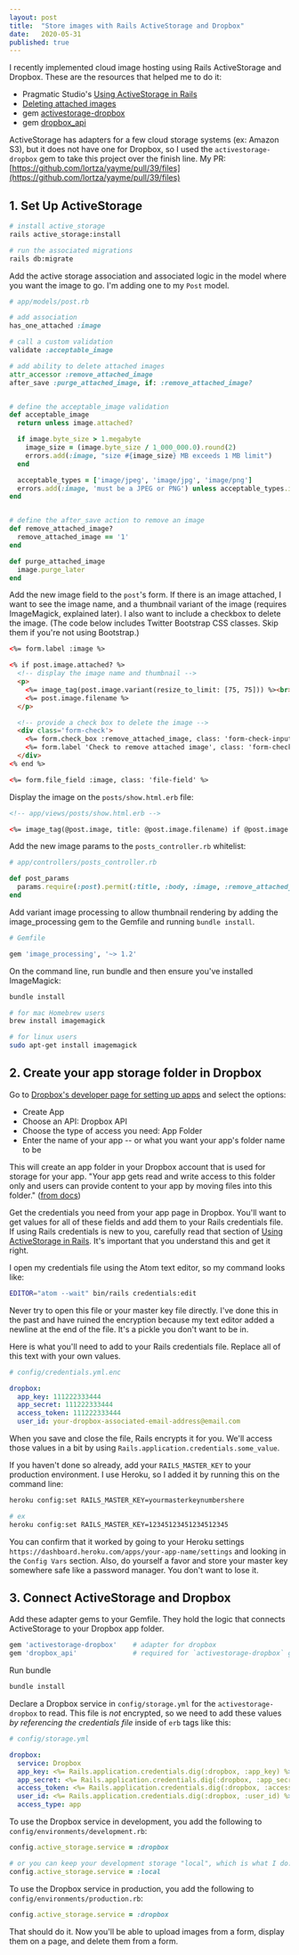 ```yaml
---
layout: post
title:  "Store images with Rails ActiveStorage and Dropbox"
date:   2020-05-31
published: true
---
```


I recently implemented cloud image hosting using Rails ActiveStorage and Dropbox. These are the resources that helped me to do it:
* Pragmatic Studio's [Using ActiveStorage in Rails](https://pragmaticstudio.com/tutorials/using-active-storage-in-rails)
* [Deleting attached images](https://www.youtube.com/watch?time_continue=150&v=kNRU3CD0oc0&feature=emb_logo)
* gem [activestorage-dropbox](https://github.com/ashishprajapati/activestorage-dropbox)
* gem [dropbox_api](https://github.com/Jesus/dropbox_api)

ActiveStorage has adapters for a few cloud storage systems (ex: Amazon S3), but it does not have one for Dropbox, so I used the `activestorage-dropbox` gem to take this project over the finish line. My PR: [https://github.com/lortza/yayme/pull/39/files](https://github.com/lortza/yayme/pull/39/files)

## 1. Set Up ActiveStorage
```bash
# install active_storage
rails active_storage:install

# run the associated migrations
rails db:migrate
```

Add the active storage association and associated logic in the model where you want the image to go. I'm adding one to my `Post` model.
```ruby
# app/models/post.rb

# add association
has_one_attached :image

# call a custom validation
validate :acceptable_image

# add ability to delete attached images
attr_accessor :remove_attached_image
after_save :purge_attached_image, if: :remove_attached_image?


# define the acceptable_image validation
def acceptable_image
  return unless image.attached?

  if image.byte_size > 1.megabyte
    image_size = (image.byte_size / 1_000_000.0).round(2)
    errors.add(:image, "size #{image_size} MB exceeds 1 MB limit")
  end

  acceptable_types = ['image/jpeg', 'image/jpg', 'image/png']
  errors.add(:image, 'must be a JPEG or PNG') unless acceptable_types.include?(image.content_type)
end


# define the after_save action to remove an image
def remove_attached_image?
  remove_attached_image == '1'
end

def purge_attached_image
  image.purge_later
end
```

Add the new image field to the `post`'s form. If there is an image attached, I want to see the image name, and a thumbnail variant of the image (requires ImageMagick, explained later). I also want to include a checkbox to delete the image. (The code below includes Twitter Bootstrap CSS classes. Skip them if you're not using Bootstrap.)
```html
<%= form.label :image %>

<% if post.image.attached? %>
  <!-- display the image name and thumbnail -->
  <p>
    <%= image_tag(post.image.variant(resize_to_limit: [75, 75])) %><br>
    <%= post.image.filename %>
  </p>

  <!-- provide a check box to delete the image -->
  <div class='form-check'>
    <%= form.check_box :remove_attached_image, class: 'form-check-input' %>
    <%= form.label 'Check to remove attached image', class: 'form-check-label' %>
  </div>
<% end %>

<%= form.file_field :image, class: 'file-field' %>
```

Display the image on the `posts/show.html.erb` file:
```html
<!-- app/views/posts/show.html.erb -->

<%= image_tag(@post.image, title: @post.image.filename) if @post.image.present? %>
```

Add the new image params to the `posts_controller.rb` whitelist:
```ruby
# app/controllers/posts_controller.rb

def post_params
  params.require(:post).permit(:title, :body, :image, :remove_attached_image)
end
```

Add variant image processing to allow thumbnail rendering by adding the image_processing gem to the Gemfile and running `bundle install`.
```ruby
# Gemfile

gem 'image_processing', '~> 1.2'
```

On the command line, run bundle and then ensure you've installed ImageMagick:
```bash
bundle install

# for mac Homebrew users
brew install imagemagick

# for linux users
sudo apt-get install imagemagick
```

## 2. Create your app storage folder in Dropbox
Go to [Dropbox's developer page for setting up apps](https://www.dropbox.com/developers/apps?_tk=pilot_lp&_ad=topbar4&_camp=myapps) and select the options:
* Create App
* Choose an API: Dropbox API
* Choose the type of access you need: App Folder
* Enter the name of your app -- or what you want your app's folder name to be

This will create an app folder in your Dropbox account that is used for storage for your app. "Your app gets read and write access to this folder only and users can provide content to your app by moving files into this folder." ([from docs](https://www.dropbox.com/developers/reference/developer-guide))

Get the credentials you need from your app page in Dropbox. You'll want to get values for all of these fields and add them to your Rails credentials file. If using Rails credentials is new to you, carefully read that section of [Using ActiveStorage in Rails](https://pragmaticstudio.com/tutorials/using-active-storage-in-rails). It's important that you understand this and get it right.

I open my credentials file using the Atom text editor, so my command looks like:
```bash
EDITOR="atom --wait" bin/rails credentials:edit
```
Never try to open this file or your master key file directly. I've done this in the past and have ruined the encryption because my text editor added a newline at the end of the file. It's a pickle you don't want to be in.

Here is what you'll need to add to your Rails credentials file. Replace all of this text with your own values.
```yml
# config/credentials.yml.enc

dropbox:
  app_key: 111222333444
  app_secret: 111222333444
  access_token: 111222333444
  user_id: your-dropbox-associated-email-address@email.com
```
When you save and close the file, Rails encrypts it for you. We'll access those values in a bit by using `Rails.application.credentials.some_value`.

If you haven't done so already, add your `RAILS_MASTER_KEY` to your production environment. I use Heroku, so I added it by running this on the command line:
```bash
heroku config:set RAILS_MASTER_KEY=yourmasterkeynumbershere

# ex
heroku config:set RAILS_MASTER_KEY=12345123451234512345
```
You can confirm that it worked by going to your Heroku settings `https://dashboard.heroku.com/apps/your-app-name/settings` and looking in the `Config Vars` section. Also, do yourself a favor and store your master key somewhere safe like a password manager. You don't want to lose it.


## 3. Connect ActiveStorage and Dropbox
Add these adapter gems to your Gemfile. They hold the logic that connects ActiveStorage to your Dropbox app folder.
```ruby
gem 'activestorage-dropbox'    # adapter for dropbox
gem 'dropbox_api'              # required for `activestorage-dropbox` gem
```

Run bundle
```bash
bundle install
```

Declare a Dropbox service in `config/storage.yml` for the `activestorage-dropbox` to read. This file is _not_ encrypted, so we need to add these values _by referencing the credentials file_ inside of `erb` tags like this:
```yml
# config/storage.yml

dropbox:
  service: Dropbox
  app_key: <%= Rails.application.credentials.dig(:dropbox, :app_key) %>
  app_secret: <%= Rails.application.credentials.dig(:dropbox, :app_secret) %>
  access_token: <%= Rails.application.credentials.dig(:dropbox, :access_token) %>
  user_id: <%= Rails.application.credentials.dig(:dropbox, :user_id) %>
  access_type: app
```

To use the Dropbox service in development, you add the following to `config/environments/development.rb`:
```ruby
config.active_storage.service = :dropbox

# or you can keep your development storage "local", which is what I do:
config.active_storage.service = :local
```
To use the Dropbox service in production, you add the following to `config/environments/production.rb`:
```ruby
config.active_storage.service = :dropbox
```

That should do it. Now you'll be able to upload images from a form, display them on a page, and delete them from a form.
